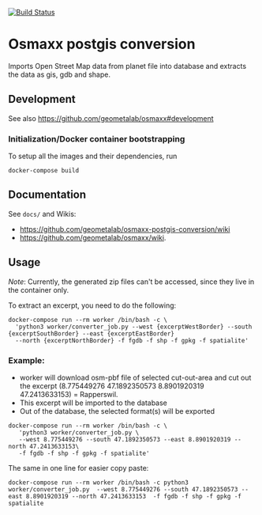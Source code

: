[![Build Status](https://travis-ci.org/geometalab/osmaxx-postgis-conversion.svg?branch=develop)](https://travis-ci.org/geometalab/osmaxx-postgis-conversion)

# Osmaxx postgis conversion

Imports Open Street Map data from planet file into database and extracts the data as gis, gdb and shape.


## Development

See also https://github.com/geometalab/osmaxx#development

### Initialization/Docker container bootstrapping

To setup all the images and their dependencies, run

```shell
docker-compose build
```


## Documentation

See `docs/` and Wikis:
- https://github.com/geometalab/osmaxx-postgis-conversion/wiki
- https://github.com/geometalab/osmaxx/wiki.


## Usage

*Note*: Currently, the generated zip files can't be accessed, since they live in the container only.

To extract an excerpt, you need to do the following:

```shell
docker-compose run --rm worker /bin/bash -c \
  'python3 worker/converter_job.py --west {excerptWestBorder} --south {excerptSouthBorder} --east {excerptEastBorder}  
  --north {excerptNorthBorder} -f fgdb -f shp -f gpkg -f spatialite'
```

### Example: 

* worker will download osm-pbf file of selected cut-out-area and cut out the 
  excerpt (8.775449276 47.1892350573 8.8901920319 47.2413633153) = Rapperswil.
* This excerpt will be imported to the database
* Out of the database, the selected format(s) will be exported

```shell
docker-compose run --rm worker /bin/bash -c \
   'python3 worker/converter_job.py \
   --west 8.775449276 --south 47.1892350573 --east 8.8901920319 --north 47.2413633153\
   -f fgdb -f shp -f gpkg -f spatialite'
```

The same in one line for easier copy paste:
```shell
docker-compose run --rm worker /bin/bash -c python3 worker/converter_job.py  --west 8.775449276 --south 47.1892350573 --east 8.8901920319 --north 47.2413633153  -f fgdb -f shp -f gpkg -f spatialite
```
